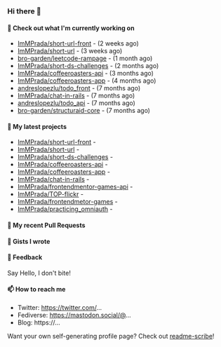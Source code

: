 ### Hi there 👋

#### 👷 Check out what I'm currently working on

- [ImMPrada/short-url-front](https://github.com/ImMPrada/short-url-front) -  (2 weeks ago)
- [ImMPrada/short-url](https://github.com/ImMPrada/short-url) -  (3 weeks ago)
- [bro-garden/leetcode-rampage](https://github.com/bro-garden/leetcode-rampage) -  (1 month ago)
- [ImMPrada/short-ds-challenges](https://github.com/ImMPrada/short-ds-challenges) -  (2 months ago)
- [ImMPrada/coffeeroasters-api](https://github.com/ImMPrada/coffeeroasters-api) -  (3 months ago)
- [ImMPrada/coffeeroasters-app](https://github.com/ImMPrada/coffeeroasters-app) -  (4 months ago)
- [andreslopezlu/todo_front](https://github.com/andreslopezlu/todo_front) -  (7 months ago)
- [ImMPrada/chat-in-rails](https://github.com/ImMPrada/chat-in-rails) -  (7 months ago)
- [andreslopezlu/todo_api](https://github.com/andreslopezlu/todo_api) -  (7 months ago)
- [bro-garden/structuraid-core](https://github.com/bro-garden/structuraid-core) -  (7 months ago)

#### 🌱 My latest projects

- [ImMPrada/short-url-front](https://github.com/ImMPrada/short-url-front) - 
- [ImMPrada/short-url](https://github.com/ImMPrada/short-url) - 
- [ImMPrada/short-ds-challenges](https://github.com/ImMPrada/short-ds-challenges) - 
- [ImMPrada/coffeeroasters-api](https://github.com/ImMPrada/coffeeroasters-api) - 
- [ImMPrada/coffeeroasters-app](https://github.com/ImMPrada/coffeeroasters-app) - 
- [ImMPrada/chat-in-rails](https://github.com/ImMPrada/chat-in-rails) - 
- [ImMPrada/frontendmentor-games-api](https://github.com/ImMPrada/frontendmentor-games-api) - 
- [ImMPrada/TOP-flickr](https://github.com/ImMPrada/TOP-flickr) - 
- [ImMPrada/frontendmetor-games](https://github.com/ImMPrada/frontendmetor-games) - 
- [ImMPrada/practicing_omniauth](https://github.com/ImMPrada/practicing_omniauth) - 

#### 🔨 My recent Pull Requests


#### 📓 Gists I wrote



#### 💬 Feedback

Say Hello, I don't bite!

#### 📫 How to reach me

- Twitter: https://twitter.com/...
- Fediverse: https://mastodon.social/@...
- Blog: https://...

Want your own self-generating profile page? Check out [readme-scribe](https://github.com/muesli/readme-scribe)!
